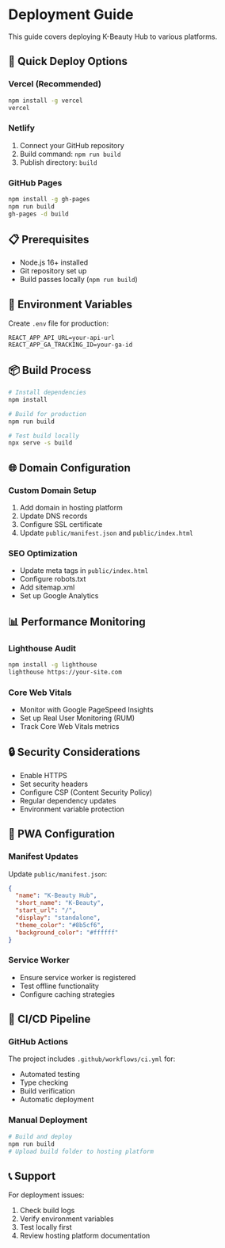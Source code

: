 # Deployment Guide

This guide covers deploying K-Beauty Hub to various platforms.

## 🚀 Quick Deploy Options

### Vercel (Recommended)
```bash
npm install -g vercel
vercel
```

### Netlify
1. Connect your GitHub repository
2. Build command: `npm run build`
3. Publish directory: `build`

### GitHub Pages
```bash
npm install -g gh-pages
npm run build
gh-pages -d build
```

## 📋 Prerequisites

- Node.js 16+ installed
- Git repository set up
- Build passes locally (`npm run build`)

## 🔧 Environment Variables

Create `.env` file for production:
```env
REACT_APP_API_URL=your-api-url
REACT_APP_GA_TRACKING_ID=your-ga-id
```

## 📦 Build Process

```bash
# Install dependencies
npm install

# Build for production
npm run build

# Test build locally
npx serve -s build
```

## 🌐 Domain Configuration

### Custom Domain Setup
1. Add domain in hosting platform
2. Update DNS records
3. Configure SSL certificate
4. Update `public/manifest.json` and `public/index.html`

### SEO Optimization
- Update meta tags in `public/index.html`
- Configure robots.txt
- Add sitemap.xml
- Set up Google Analytics

## 📊 Performance Monitoring

### Lighthouse Audit
```bash
npm install -g lighthouse
lighthouse https://your-site.com
```

### Core Web Vitals
- Monitor with Google PageSpeed Insights
- Set up Real User Monitoring (RUM)
- Track Core Web Vitals metrics

## 🔒 Security Considerations

- Enable HTTPS
- Set security headers
- Configure CSP (Content Security Policy)
- Regular dependency updates
- Environment variable protection

## 📱 PWA Configuration

### Manifest Updates
Update `public/manifest.json`:
```json
{
  "name": "K-Beauty Hub",
  "short_name": "K-Beauty",
  "start_url": "/",
  "display": "standalone",
  "theme_color": "#8b5cf6",
  "background_color": "#ffffff"
}
```

### Service Worker
- Ensure service worker is registered
- Test offline functionality
- Configure caching strategies

## 🔄 CI/CD Pipeline

### GitHub Actions
The project includes `.github/workflows/ci.yml` for:
- Automated testing
- Type checking
- Build verification
- Automatic deployment

### Manual Deployment
```bash
# Build and deploy
npm run build
# Upload build folder to hosting platform
```

## 📞 Support

For deployment issues:
1. Check build logs
2. Verify environment variables
3. Test locally first
4. Review hosting platform documentation 
